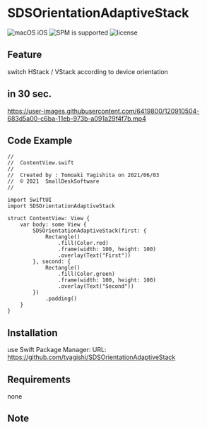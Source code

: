 # SDSOrientationAdaptiveStack


![macOS iOS](https://img.shields.io/badge/platform-iOS_macOS-lightgrey)
![SPM is supported](https://img.shields.io/badge/SPM-Supported-orange)
![license](https://img.shields.io/badge/license-MIT-lightgrey)

<!--
comment
-->

## Feature

switch HStack / VStack according to device orientation

## in 30 sec.
https://user-images.githubusercontent.com/6419800/120910504-683d5a00-c6ba-11eb-973b-a091a29f4f7b.mp4

## Code Example
```
//
//  ContentView.swift
//
//  Created by : Tomoaki Yagishita on 2021/06/03
//  © 2021  SmallDeskSoftware
//

import SwiftUI
import SDSOrientationAdaptiveStack

struct ContentView: View {
    var body: some View {
        SDSOrientationAdaptiveStack(first: {
            Rectangle()
                .fill(Color.red)
                .frame(width: 100, height: 100)
                .overlay(Text("First"))
        }, second: {
            Rectangle()
                .fill(Color.green)
                .frame(width: 100, height: 100)
                .overlay(Text("Second"))
        })
            .padding()
    }
}
```

## Installation
use Swift Package Manager: URL: https://github.com/tyagishi/SDSOrientationAdaptiveStack

## Requirements
none

## Note
